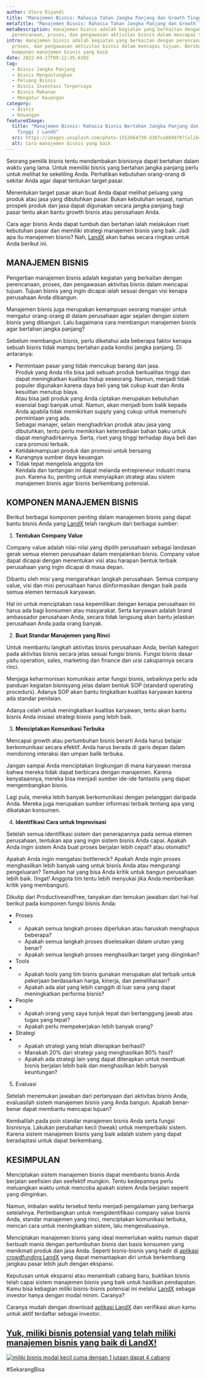 ```yaml
---
author: Vlora Riyandi
title: "Manajemen Bisnis: Rahasia Tahan Jangka Panjang dan Growth Tinggi"
metaTitle: "Manajemen Bisnis: Rahasia Tahan Jangka Panjang dan Growth Tinggi"
metaDescription: manajemen bisnis adalah kegiatan yang berkaitan dengan
  perencanaan, proses, dan pengawasan aktivitas bisnis dalam mencapai tujuan.
intro: manajemen bisnis adalah kegiatan yang berkaitan dengan perencanaan,
  proses, dan pengawasan aktivitas bisnis dalam mencapai tujuan. Berikut
  komponen manajemen bisnis yang baik
date: 2022-04-27T09:12:35.639Z
tag:
  - Bisnis Jangka Panjang
  - Bisnis Menguntungkan
  - Peluang Bisnis
  - Bisnis Investasi Terpercaya
  - Bisnis Makanan
  - Mengatur Keuangan
category:
  - Bisnis
  - Keuangan
featuredImage:
  title: "Manajemen Bisnis: Rahasia Bisnis Bertahan Jangka Panjang dan Growth
    Tinggi | LandX"
  src: https://images.unsplash.com/photo-1552664730-d307ca884978?ixlib=rb-1.2.1&ixid=MnwxMjA3fDB8MHxwaG90by1wYWdlfHx8fGVufDB8fHx8&auto=format&fit=crop&w=870&q=80
  alt: Cara manajemen bisnis yang baik
---
```

Seorang pemilik bisnis tentu mendambakan bisnisnya dapat bertahan dalam waktu yang lama. Untuk memiliki bisnis yang bertahan jangka panjang perlu untuk melihat ke sekeliling Anda. Perhatikan kebutuhan orang-orang di sekitar Anda agar dapat tentukan target pasar.

Menentukan target pasar akan buat Anda dapat melihat peluang yang produk atau jasa yang dibutuhkan pasar. Bukan kebutuhan sesaat, namun prospek produk dan jasa dapat digunakan secara jangka panjang bagi pasar tentu akan bantu growth bisnis atau perusahaan Anda.

Cara agar bisnis Anda dapat tumbuh dan bertahan ialah melakukan riset kebutuhan pasar dan memiliki strategi manajemen bisnis yang baik. Jadi apa itu manajemen bisnis? Nah, [LandX](https://landx.id/) akan bahas secara ringkas untuk Anda berikut ini.

## MANAJEMEN BISNIS

Pengertian manajemen bisnis adalah kegiatan yang berkaitan dengan perencanaan, proses, dan pengawasan aktivitas bisnis dalam mencapai tujuan. Tujuan bisnis yang ingin dicapai ialah sesuai dengan visi kenapa perusahaan Anda dibangun.

Manajemen bisnis juga merupakan kemampuan seorang manajer untuk mengatur orang-orang di dalam perusahaan agar sejalan dengan sistem bisnis yang dibangun. Lalu bagaimana cara membangun manajemen bisnis agar bertahan jangka panjang?

Sebelum membangun bisnis, perlu diketahui ada beberapa faktor kenapa sebuah bisnis tidak mampu bertahan pada kondisi jangka panjang. Di antaranya:

* Permintaan pasar yang tidak mencukup barang dan jasa.\
  Produk yang Anda rilis bisa jadi sebuah produk berkualitas tinggi dan dapat meningkatkan kualitas hidup seseorang. Namun, menjadi tidak populer digunakan karena daya beli yang tak cukup kuat dan Anda kesulitan menutup biaya.\
  Atau bisa jadi produk yang Anda ciptakan merupakan kebutuhan esensial bagi banyak umat. Namun, akan menjadi bom balik kepada Anda apabila tidak memikirkan supply yang cukup untuk memenuhi permintaan yang ada.\
  Sebagai manajer, selain menghadirkan produk atau jasa yang dibutuhkan, tentu perlu memikirkan ketersediaan bahan baku untuk dapat menghadirkannya. Serta, riset yang tinggi terhadap daya beli dan cara promosi terbaik.
* Ketidakmampuan produk dan promosi untuk bersaing
* Kurangnya sumber daya keuangan
* Tidak tepat mengelola anggota tim \
  Kendala dan tantangan ini dapat melanda entrepreneur industri mana pun. Karena itu, penting untuk menyiapkan strategi atau sistem manajemen bisnis agar bisnis berkembang potensial.

## KOMPONEN MANAJEMEN BISNIS

Berikut berbagai komponen penting dalam manajemen bisnis yang dapat bantu bisnis Anda yang [LandX](https://landx.id/) telah rangkum dari berbagai sumber:

1. **Tentukan Company Value**

Company value adalah nilai-nilai yang dipilih perusahaan sebagai landasan gerak semua elemen perusahaan dalam menjalankan bisnis. Company value dapat dicapai dengan menentukan visi atau harapan bentuk terbaik perusahaan yang ingin dicapai di masa depan.

Dibantu oleh misi yang mengarahkan langkah perusahaan. Semua company value, visi dan misi perusahaan harus diinformasikan dengan baik pada semua elemen termasuk karyawan. 

Hal ini untuk menciptakan rasa kepemilikan dengan kenapa perusahaan ini harus ada bagi konsumen atau masyarakat. Serta karyawan adalah brand ambassador perusahaan Anda, secara tidak langsung akan bantu jelaskan perusahaan Anda pada orang banyak.

2. **Buat Standar Manajemen yang Rinci**

Untuk membantu langkah aktivitas bisnis perusahaan Anda, berilah kategori pada aktivitas bisnis secara jelas sesuai fungsi bisnis. Fungsi bisnis dasar yaitu operation, sales, marketing dan finance dan urai cakupannya secara rinci.

Menjaga keharmonisan komunikasi antar fungsi bisnis, sebaiknya perlu ada panduan kegiatan bisnisyang jelas dalam bentuk SOP (standard operating procedurs). Adanya SOP akan bantu tingkatkan kualitas karyawan karena ada standar penilaian.

Adanya celah untuk meningkatkan kualitas karyawan, tentu akan bantu bisnis Anda inisiasi strategi bisnis yang lebih baik. 

3. **Menciptakan Komunikasi Terbuka**

Mencapai growth atau pertumbuhan bisnis berarti Anda harus belajar berkomunikasi secara efektif. Anda harus berada di garis depan dalam mendorong interaksi dan umpan balik terbuka. 

Jangan sampai Anda menciptakan lingkungan di mana karyawan merasa bahwa mereka tidak dapat berbicara dengan manajemen. Karena kenyataannya, mereka bisa menjadi sumber ide-ide fantastis yang dapat mengembangkan bisnis. 

Lagi pula, mereka lebih banyak berkomunikasi dengan pelanggan daripada Anda. Mereka juga merupakan sumber informasi terbaik tentang apa yang dikatakan konsumen. 

4. **Identifikasi Cara untuk Improvisasi**

Setelah semua identifikasi sistem dan penerapannya pada semua elemen perusahaan, tentukan apa yang ingin sistem bisnis Anda capai. Apakah Anda ingin sistem Anda buat proses berjalan lebih cepat? atau otomatis? 

Apakah Anda ingin mengatasi bottleneck? Apakah Anda ingin proses menghasilkan lebih banyak uang untuk bisnis Anda atau mengurangi pengeluaran? Temukan hal yang bisa Anda kritik untuk bangun perusahaan lebih baik. (Ingat! Anggota tim tentu lebih menyukai jika Anda memberikan kritik yang membangun).

Dikutip dari ProductiveandFree, tanyakan dan temukan jawaban dari hal-hal berikut pada komponen fungsi bisnis Anda:

* Proses
* * Apakah semua langkah proses diperlukan atau haruskah menghapus beberapa?
  * Apakah semua langkah proses diselesaikan dalam urutan yang benar?
  * Apakah semua langkah proses menghasilkan target yang diinginkan?
* Tools
* * Apakah tools yang tim bisnis gunakan merupakan alat terbaik untuk pekerjaan berdasarkan harga, kinerja, dan pemeliharaan?
  * Apakah ada alat yang lebih canggih di luar sana yang dapat meningkatkan performa bisnis?
* People
* * Apakah orang yang saya tunjuk tepat dan bertanggung jawab atas tugas yang tepat?
  * Apakah perlu mempekerjakan lebih banyak orang?
* Strategi
* * Apakah strategi yang telah diterapkan berhasil?
  * Manakah 20% dari strategi yang menghasilkan 80% hasil?
  * Apakah ada strategi lain yang dapat diterapkan untuk membuat bisnis berjalan lebih baik dan menghasilkan lebih banyak keuntungan?

5. Evaluasi

Setelah menemukan jawaban dari pertanyaan dari aktivitas bisnis Anda, evaluasilah sistem manajemen bisnis yang Anda bangun. Apakah benar-benar dapat membantu mencapai tujuan?

Kembalilah pada poin standar manajemen bisnis Anda serta fungsi bisnisnya. Lakukan perubahan kecil (tweak) untuk memperbaiki sistem. Karena sistem manajemen bisnis yang baik adalah sistem yang dapat beradaptasi untuk dapat berkembang.

## KESIMPULAN

Menciptakan sistem manajemen bisnis dapat membantu bisnis Anda berjalan seefisien dan seefektif mungkin. Tentu kedepannya perlu meluangkan waktu untuk mencoba apakah sistem Anda berjalan seperti yang diinginkan. 

Namun, imbalan waktu tersebut tentu menjadi pengalaman yang berharga setelahnya. Pertimbangkan untuk mengidentifikasi company value bisnis Anda, standar manajemen yang rinci, menciptakan komunikasi terbuka, mencari cara untuk meningkatkan sistem, lalu mengevaluasinya.

Menciptakan manajemen bisnis yang ideal memerlukan waktu namun dapat berbuah manis dengan pertumbuhan bisnis dan basis konsumen yang menikmati produk dan jasa Anda. Seperti bisnis-bisnis yang hadir di [aplikasi crowdfunding LandX](https://landx.id/) yang dapat memantapkan diri untuk berkembang jangkau pasar lebih jauh dengan ekspansi.

Keputusan untuk ekspansi atau menambah cabang baru, buktikan bisnis telah capai sistem manajemen bisnis yang baik untuk hasilkan pendapatan. Kamu bisa kebagian miliki bisnis-bisnis potensial ini melalui [LandX](https://landx.id/) sebagai investor hanya dengan modal minim. Caranya?

Caranya mudah dengan download [aplikasi LandX](https://landx.id/) dan verifikasi akun kamu untuk aktif terdaftar sebagai investor. 

## [Yuk, miliki bisnis potensial yang telah miliki manajemen bisnis yang baik di LandX!](https://landx.id/project/?utm_source=Blog&utm_medium=organic+keyword&utm_campaign=blog&utm_id=Blog)

[![miliki bisnis modal kecil cuma dengan 1 jutaan dapat 4 cabang ](https://accountgram-production.sfo2.cdn.digitaloceanspaces.com/landx_ghost/2021/11/jadi-owner-bisnis-hanya-1-jutaan-dengan-cuan-yang-sangat-menjanjikan.png)](https://landx.id/project/?utm_source=Blog&utm_medium=organic+keyword&utm_campaign=blog&utm_id=Blog)

\#SekarangBisa